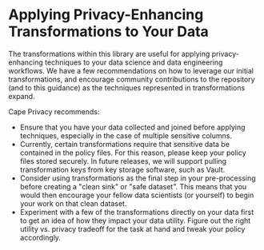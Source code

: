 # Applying Privacy-Enhancing Transformations to Your Data

The transformations within this library are useful for applying privacy-enhancing techniques to your data science and data engineering workflows. We have a few recommendations on how to leverage our initial transformations, and encourage community contributions to the repository (and to this guidance) as the techniques represented in transformations expand.

Cape Privacy recommends:

* Ensure that you have your data collected and joined before applying techniques, especially in the case of multiple sensitive columns.
* Currently, certain transformations require that sensitive data be contained in the policy files. For this reason, please keep your policy files stored securely. In future releases, we will support pulling transformation keys from key storage software, such as Vault.
* Consider using transformations as the final step in your pre-processing before creating a "clean sink" or "safe dataset". This means that you would then encourage your fellow data scientists (or yourself) to begin your work on that clean dataset. 
* Experiment with a few of the transformations directly on your data first to get an idea of how they impact your data utility. Figure out the right utility vs. privacy tradeoff for the task at hand and tweak your policy accordingly.
